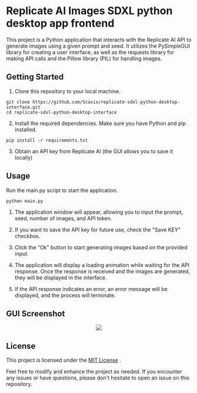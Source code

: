 # Replicate AI Images SDXL python desktop app frontend

This project is a Python application that interacts with the Replicate AI API to generate images using a given prompt and seed. It utilizes the PySimpleGUI library for creating a user interface, as well as the requests library for making API calls and the Pillow library (PIL) for handling images.

## Getting Started

1. Clone this repository to your local machine.

```
git clone https://github.com/Scavix/replicate-sdxl-python-desktop-interface.git
cd replicate-sdxl-python-desktop-interface
```

2. Install the required dependencies. Make sure you have Python and pip installed.

```
pip install -r requirements.txt
```
3.  Obtain an API key from Replicate AI (the GUI allows you to save it locally)

## Usage
Run the main.py script to start the application.

```
python main.py
```

1. The application window will appear, allowing you to input the prompt, seed, number of images, and API token.

2. If you want to save the API key for future use, check the "Save KEY" checkbox.

3. Click the "Ok" button to start generating images based on the provided input.

4. The application will display a loading animation while waiting for the API response. Once the response is received and the images are generated, they will be displayed in the interface.

5. If the API response indicates an error, an error message will be displayed, and the process will terminate.

## GUI Screenshot
<p align="center">
  <img src="https://github.com/Scavix/replicate-sdxl-python-desktop-interface/blob/main/img/screenshot.PNG" />
</p>

## License
This project is licensed under the [MIT License](https://choosealicense.com/licenses/mit/) .

Feel free to modify and enhance the project as needed. If you encounter any issues or have questions, please don't hesitate to open an issue on this repository.
